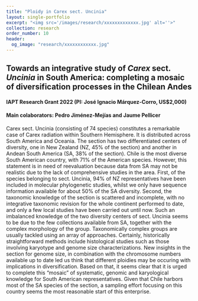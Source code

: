 ```yaml
---
title: "Ploidy in Carex sect. Uncinia"
layout: single-portfolio
excerpt: "<img src='/images/research/xxxxxxxxxxxxx.jpg' alt=''>"
collection: research
order_number: 10
header: 
  og_image: "research/xxxxxxxxxxxx.jpg"
---
```

<h2>Towards an integrative study of <i>Carex</i> sect. <i>Uncinia</i> in South America: completing a mosaic of diversification processes in the Chilean Andes</h2>
<h4>IAPT Research Grant 2022 (PI: José Ignacio Márquez-Corro, US$2,000)</h4>
<h4>Main colaborators: Pedro Jiménez-Mejías and Jaume Pellicer</h4>


Carex sect. Uncinia (consisting of 74 species) constitutes a remarkable case of Carex radiation within Southern Hemisphere. It is distributed across South America and Oceania. The section has two differentiated centers of diversity, one in New Zealand (NZ, 45% of the section) and another in Andean South America (SA, 38% of the section). Chile is the most diverse South American country, with 71% of the American species. However, this statement is in need of reevaluation because data from SA may not be realistic due to the lack of comprehensive studies in the area. First, of the species belonging to sect. Uncinia, 94% of NZ representatives have been included in molecular phylogenetic studies, whilst we only have sequence information available for about 50% of the SA diversity. Second, the taxonomic knowledge of the section is scattered and incomplete, with no integrative taxonomic revision for the whole continent performed to date, and only a few local studies have been carried out until now. Such an imbalanced knowledge of the two diversity centers of sect. Uncinia seems to be due to the few collections available from SA, together with the complex morphology of the group.
Taxonomically complex groups are usually tackled using an array of approaches. Certainly, historically straightforward methods include histological studies such as those involving karyotype and genome size characterizations. New insights in the section for genome size, in combination with the chromosome numbers available up to date led us think that different ploidies may be occuring with implications in diversification. Based on that, it seems clear that it is urged to complete this “mosaic” of systematic, genomic and karyological knowledge for South American representatives. Given that Chile harbors most of the SA species of the section, a sampling effort focusing on this country seems the most reasonable start of this enterprise.
